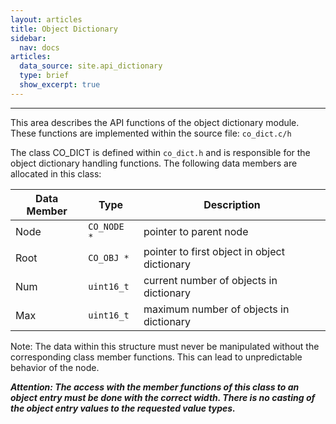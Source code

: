 ```yaml
---
layout: articles
title: Object Dictionary
sidebar:
  nav: docs
articles:
  data_source: site.api_dictionary
  type: brief
  show_excerpt: true
---
```


<div class="article__content" markdown="1">

  ---

  This area describes the API functions of the object dictionary module. These functions are implemented   within the source file: `co_dict.c/h`

  <!--more-->

  The class CO_DICT is defined within `co_dict.h` and is responsible for the object dictionary handling   functions. The following data members are allocated in this class:

  | Data Member | Type | Description |
  | --- | --- | --- |
  | Node | `CO_NODE *` | pointer to parent node |
  | Root | `CO_OBJ *` | pointer to first object in object dictionary |
  | Num | `uint16_t` | current number of objects in dictionary |
  | Max | `uint16_t` | maximum number of objects in dictionary |

  Note: The data within this structure must never be manipulated without the corresponding class member   functions. This can lead to unpredictable behavior of the node.

  ***Attention: The access with the member functions of this class to an object entry must be done with the correct width. There is no casting of the object entry values to the requested value types.***

</div>
